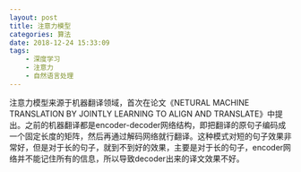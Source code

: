 ```yaml
---
layout: post
title: 注意力模型
categories: 算法
date: 2018-12-24 15:33:09
tags:
    - 深度学习
    - 注意力
    - 自然语言处理
---
```

注意力模型来源于机器翻译领域，首次在论文《NETURAL MACHINE TRANSLATION BY JOINTLY LEARNING TO ALIGN AND TRANSLATE》中提出。之前的机器翻译都是encoder-decoder网络结构，即把翻译的原句子编码成一个固定长度的矩阵，然后再通过解码网络就行翻译。这种模式对短的句子效果非常好，但是对于长的句子，就到不到好的效果，主要是对于长的句子，encoder网络并不能记住所有的信息，所以导致decoder出来的译文效果不好。


